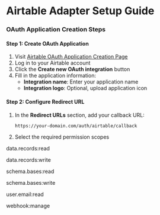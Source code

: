 # Airtable Adapter Setup Guide

### OAuth Application Creation Steps

#### Step 1: Create OAuth Application
1. Visit [Airtable OAuth Application Creation Page](https://airtable.com/create/oauth)
2. Log in to your Airtable account
3. Click the **Create new OAuth integration** button
4. Fill in the application information:
   - **Integration name**: Enter your application name
   - **Integration logo**: Optional, upload application icon

#### Step 2: Configure Redirect URL
1. In the **Redirect URLs** section, add your callback URL:
   ```
   https://your-domain.com/auth/airtable/callback
   ```

3. Select the required permission scopes

data.records:read

data.records:write

schema.bases:read

schema.bases:write

user.email:read

webhook:manage